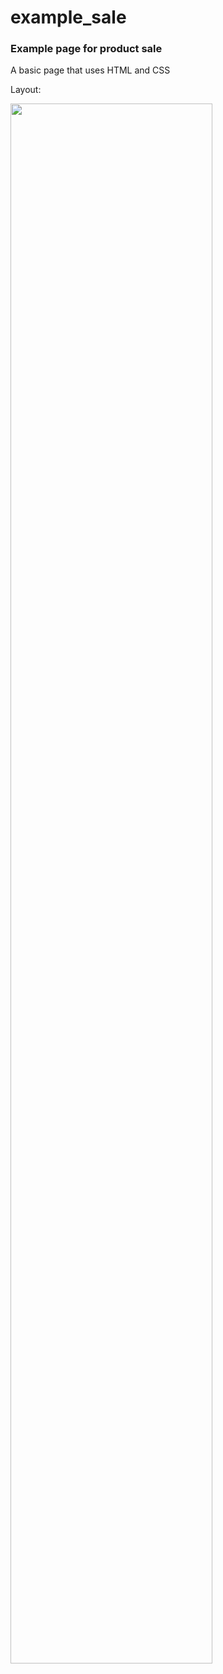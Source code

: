 # example_sale
<h3>Example page for product sale</h3>
<p>A basic page that uses HTML and CSS</p>
<p>Layout:</p>
<img src="https://github.com/muknan/example_sale/assets/90479242/4f193d44-2daa-46bb-bf84-3ed2b79c5c71" width = 80%>
